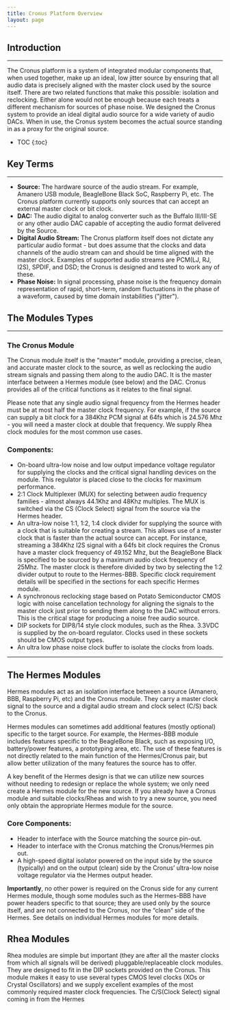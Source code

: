 ```yaml
---
title: Cronus Platform Overview
layout: page
---
```


## Introduction
---
The Cronus platform is a system of integrated modular components that, when used together, make up an ideal, low jitter source by ensuring that all audio data is precisely aligned with the master clock used by the source itself. 
There are two related functions that make this possible: isolation and reclocking. Either alone would not be enough because each treats a different mechanism for sources of phase noise.  We designed the Cronus system to provide an ideal digital audio source for a wide variety of audio DACs.  When in use, the Cronus system becomes the actual source standing in as a proxy for the original source.

* TOC
{:toc}

## Key Terms
---
- **Source:** The hardware source of the audio stream.  For example, Amanero USB module, BeagleBone Black SoC, Raspberry Pi, etc. The Cronus platform currently supports only sources that can accept an external master clock or bit clock.
- **DAC:** The audio digital to analog converter such as the Buffalo III/III-SE or any other audio DAC capable of accepting the audio format delivered by the Source.
- **Digital Audio Stream:** The Cronus platform itself does not dictate any particular audio format - but does assume that the clocks and data channels of the audio stream can and should be time aligned with the master clock.  Examples of supported audio streams are PCM(LJ, RJ, I2S), SPDIF, and DSD; the Cronus is designed and tested to work any of these.
- **Phase Noise:** In signal processing, phase noise is the frequency domain representation of rapid, short-term, random fluctuations in the phase of a waveform, caused by time domain instabilities ("jitter").

## The Modules Types
---
### The Cronus Module
The Cronus module itself is the “master” module, providing a precise, clean, and accurate master clock to the source, as well as reclocking the audio stream signals and passing them along to the audio DAC. It is the master interface between a Hermes module (see below) and the DAC. Cronus provides all of the critical functions as it relates to the final signal. 

Please note that any single audio signal frequency from the Hermes header must be at most half the master clock frequency.  For example, if the source can supply a bit clock for a 384Khz PCM signal at 64fs which is 24.576 Mhz - you will need a master clock at double that frequency. We supply Rhea clock modules for the most common use cases.
### Components:

- On-board ultra-low noise and low output impedance voltage regulator for supplying the clocks and the critical signal handling devices on the module. This regulator is placed close to the clocks for maximum performance.
- 2:1 Clock Multiplexer (MUX) for selecting between audio frequency families - almost always 44.1Khz and 48Khz multiples. The MUX is switched via the CS (Clock Select) signal from the source via the Hermes header. 
- An ultra-low noise 1:1, 1:2, 1:4 clock divider for supplying the source with a clock that is suitable for creating a stream.  This allows use of a master clock that is faster than the actual source can accept.  For instance, streaming a 384Khz I2S signal with a 64fs bit clock requires the Cronus have a master clock frequency of 49.152 Mhz, but the BeagleBone Black is specified to be sourced by a maximum audio clock  frequency of 25Mhz.  The master clock is therefore divided by two by selecting the 1:2 divider output to route to the Hermes-BBB.  Specific clock requirement details will be specified in the sections for each specific Hermes module. 
- A synchronous reclocking stage based on Potato Semiconductor CMOS logic with noise cancellation technology for aligning the signals to the master clock just prior to sending them along to the DAC without errors. This is the critical stage  for producing a noise free audio source.
- DIP sockets for DIP8/14 style clock modules, such as the Rhea.  3.3VDC is supplied by the on-board regulator. Clocks used in these sockets should be CMOS output types.
- An ultra low phase noise clock buffer to isolate the clocks from loads. 

---

## The Hermes Modules

Hermes modules act as an isolation interface between a source (Amanero, BBB, Raspberry Pi, etc) and the Cronus module. They carry a master clock signal to the source and a digital audio stream and clock select (C/S) back to the Cronus. 

Hermes modules can sometimes add additional features (mostly optional) specific to the target source.  For example, the Hermes-BBB module includes features specific to the BeagleBone Black, such as exposing I/O, battery/power features, a prototyping area, etc.  The use of these features is not directly related to the main function of the Hermes/Cronus pair, but allow better utilization of the many features the source has to offer.

A key benefit of the Hermes design is that we can utilize new sources without needing to redesign or replace the whole system; we only need create a Hermes module for the new source.  If you already have a Cronus module and suitable clocks/Rheas and wish to try a new source, you need only obtain the appropriate Hermes module for the source. 

### Core Components:
- Header to interface with the Source matching the source pin-out.
- Header to interface with the Cronus matching the Cronus/Hermes pin out.
- A high-speed digital isolator powered on the input side by the source (typically) and on the output (clean) side by the Cronus’ ultra-low noise voltage regulator via the Hermes output header.

**Importantly**, no other power is required on the Cronus side for any current Hermes module, though some modules such as the Hermes-BBB have power headers specific to that source; they are used only by the source itself, and are not connected to the Cronus, nor the “clean” side of the Hermes. See details on individual Hermes modules for more details.

## Rhea Modules
Rhea modules are simple but important (they are after all the master clocks from which all signals will be derived) 
pluggable/replaceable clock modules. They are designed to fit in the DIP sockets provided on the Cronus. 
This module makes it easy to use several types CMOS level clocks (XOs or Crystal Oscillators) and we supply excellent 
examples of the most commonly required master clock frequencies. The C/S(Clock Select) signal coming in from the Hermes 
